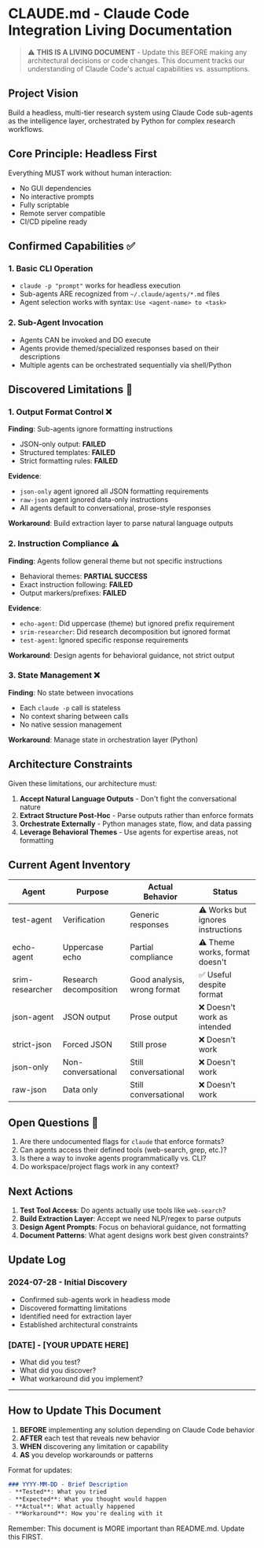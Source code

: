 # CLAUDE.md - Claude Code Integration Living Documentation

> ⚠️ **THIS IS A LIVING DOCUMENT** - Update this BEFORE making any architectural decisions or code changes. This document tracks our understanding of Claude Code's actual capabilities vs. assumptions.

## Project Vision

Build a headless, multi-tier research system using Claude Code sub-agents as the intelligence layer, orchestrated by Python for complex research workflows.

## Core Principle: Headless First

Everything MUST work without human interaction:
- No GUI dependencies
- No interactive prompts
- Fully scriptable
- Remote server compatible
- CI/CD pipeline ready

## Confirmed Capabilities ✅

### 1. Basic CLI Operation
- `claude -p "prompt"` works for headless execution
- Sub-agents ARE recognized from `~/.claude/agents/*.md` files
- Agent selection works with syntax: `Use <agent-name> to <task>`

### 2. Sub-Agent Invocation
- Agents CAN be invoked and DO execute
- Agents provide themed/specialized responses based on their descriptions
- Multiple agents can be orchestrated sequentially via shell/Python

## Discovered Limitations 🚨

### 1. Output Format Control ❌
**Finding**: Sub-agents ignore formatting instructions
- JSON-only output: **FAILED**
- Structured templates: **FAILED** 
- Strict formatting rules: **FAILED**

**Evidence**: 
- `json-only` agent ignored all JSON formatting requirements
- `raw-json` agent ignored data-only instructions
- All agents default to conversational, prose-style responses

**Workaround**: Build extraction layer to parse natural language outputs

### 2. Instruction Compliance ⚠️
**Finding**: Agents follow general theme but not specific instructions
- Behavioral themes: **PARTIAL SUCCESS**
- Exact instruction following: **FAILED**
- Output markers/prefixes: **FAILED**

**Evidence**:
- `echo-agent`: Did uppercase (theme) but ignored prefix requirement
- `srim-researcher`: Did research decomposition but ignored format
- `test-agent`: Ignored specific response requirements

**Workaround**: Design agents for behavioral guidance, not strict output

### 3. State Management ❌
**Finding**: No state between invocations
- Each `claude -p` call is stateless
- No context sharing between calls
- No native session management

**Workaround**: Manage state in orchestration layer (Python)

## Architecture Constraints

Given these limitations, our architecture must:

1. **Accept Natural Language Outputs** - Don't fight the conversational nature
2. **Extract Structure Post-Hoc** - Parse outputs rather than enforce formats
3. **Orchestrate Externally** - Python manages state, flow, and data passing
4. **Leverage Behavioral Themes** - Use agents for expertise areas, not formatting

## Current Agent Inventory

| Agent | Purpose | Actual Behavior | Status |
|-------|---------|-----------------|---------|
| test-agent | Verification | Generic responses | ⚠️ Works but ignores instructions |
| echo-agent | Uppercase echo | Partial compliance | ⚠️ Theme works, format doesn't |
| srim-researcher | Research decomposition | Good analysis, wrong format | ✅ Useful despite format |
| json-agent | JSON output | Prose output | ❌ Doesn't work as intended |
| strict-json | Forced JSON | Still prose | ❌ Doesn't work |
| json-only | Non-conversational | Still conversational | ❌ Doesn't work |
| raw-json | Data only | Still conversational | ❌ Doesn't work |

## Open Questions 🤔

1. Are there undocumented flags for `claude` that enforce formats?
2. Can agents access their defined tools (web-search, grep, etc.)?
3. Is there a way to invoke agents programmatically vs. CLI?
4. Do workspace/project flags work in any context?

## Next Actions

1. **Test Tool Access**: Do agents actually use tools like `web-search`?
2. **Build Extraction Layer**: Accept we need NLP/regex to parse outputs
3. **Design Agent Prompts**: Focus on behavioral guidance, not formatting
4. **Document Patterns**: What agent designs work best given constraints?

## Update Log

### 2024-07-28 - Initial Discovery
- Confirmed sub-agents work in headless mode
- Discovered formatting limitations
- Identified need for extraction layer
- Established architectural constraints

### [DATE] - [YOUR UPDATE HERE]
- What did you test?
- What did you discover?
- What workaround did you implement?

---

## How to Update This Document

1. **BEFORE** implementing any solution depending on Claude Code behavior
2. **AFTER** each test that reveals new behavior
3. **WHEN** discovering any limitation or capability
4. **AS** you develop workarounds or patterns

Format for updates:
```markdown
### YYYY-MM-DD - Brief Description
- **Tested**: What you tried
- **Expected**: What you thought would happen  
- **Actual**: What actually happened
- **Workaround**: How you're dealing with it
```

Remember: This document is MORE important than README.md. Update this FIRST.
